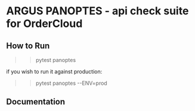 
# ARGUS PANOPTES - api check suite for OrderCloud

## How to Run

>> pytest panoptes 

if you wish to run it against production:

>> pytest panoptes --ENV=prod

## Documentation


